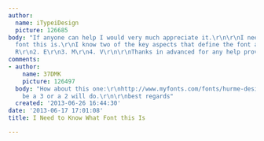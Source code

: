 ```yaml
---
author:
  name: iTypeiDesign
  picture: 126685
body: "If anyone can help I would very much appreciate it.\r\n\r\nI need to know what
  font this is.\r\nI know two of the key aspects that define the font are:\r\n1. the
  R\r\n2. E\r\n3. M\r\n4. V\r\n\r\nThanks in advanced for any help provided."
comments:
- author:
    name: 37DMK
    picture: 126497
  body: "How about this one:\r\nhttp://www.myfonts.com/fonts/hurme-design/hurme-geometric-sans-4/\r\n\r\nmay
    be a 3 or a 2 will do.\r\n\r\nbest regards"
  created: '2013-06-26 16:44:30'
date: '2013-06-17 17:01:08'
title: I Need to Know What Font this Is

---
```

